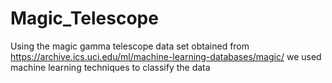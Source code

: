 # Magic_Telescope
Using the magic gamma telescope data set obtained from https://archive.ics.uci.edu/ml/machine-learning-databases/magic/ we used machine learning techniques to classify the data
